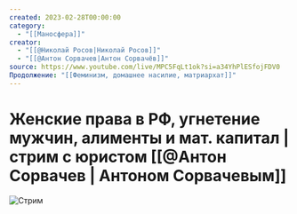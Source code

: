 ```yaml
---
created: 2023-02-28T00:00:00
category:
  - "[[Маносфера]]"
creator:
  - "[[@Николай Росов|Николай Росов]]"
  - "[[@Антон Сорвачев|Антон Сорвачёв]]"
source: https://www.youtube.com/live/MPC5FqLt1ok?si=a34YhPlESfojFDV0
Продолжение: "[[Феминизм, домашнее насилие, матриархат]]"
---
```


# Женские права в РФ, угнетение мужчин, алименты и мат. капитал | стрим с юристом [[@Антон Сорвачев | Антоном Сорвачевым]]

![Стрим](https://www.youtube.com/live/MPC5FqLt1ok?si=a34YhPlESfojFDV0)